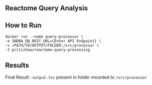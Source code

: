 Reactome Query Analysis
---

## How to Run
```
docker run --name query-processor \
-e INDRA_DB_REST_URL={Enter API Endpoint} \
-v /PATH/TO/OUTPUT/FOLDER:/src/processor \
-t pritishaw/reactome-query-processing
```


## Results
Final Result : `output.tsv` present in folder mounted to `/src/processor`
